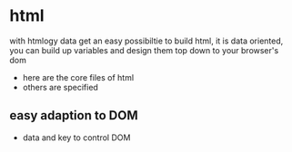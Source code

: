 # html
with htmlogy data get an easy possibiltie to build html, it is data oriented, you can build up variables and design them top down to your browser's dom
- here are the core files of html
- others are specified

## easy adaption to DOM
- data and key to control DOM